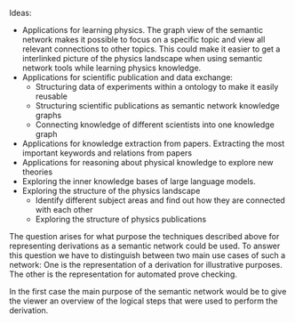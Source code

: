 Ideas:
* Applications for learning physics. The graph view of the semantic network makes it possible to focus on a specific topic and view all relevant connections to other topics. This could make it easier to get a interlinked picture of the physics landscape when using semantic network tools while learning physics knowledge.
* Applications for scientific publication and data exchange:
	* Structuring data of experiments within a ontology to make it easily reusable 
	* Structuring scientific publications as semantic network knowledge graphs
	* Connecting knowledge of different scientists into one knowledge graph
* Applications for knowledge extraction from papers. Extracting the most important keywords and relations from papers
* Applications for reasoning about physical knowledge to explore new theories
* Exploring the inner knowledge bases of large language models.
* Exploring the structure of the physics landscape
	* Identify different subject areas and find out how they are connected with each other
	* Exploring the structure of physics publications 





The question arises for what purpose the techniques described above for representing derivations as a semantic network could be used. To answer this question we have to distinguish between two main use cases of such a network: One is the representation of a derivation for illustrative purposes. The other is the representation for automated prove checking. 

In the first case the main purpose of the semantic network would be to give the viewer an overview of the logical steps that were used to perform the derivation. 